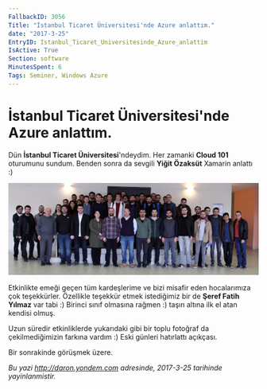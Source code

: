 ```yaml
---
FallbackID: 3056
Title: "İstanbul Ticaret Üniversitesi'nde Azure anlattım."
date: "2017-3-25"
EntryID: Istanbul_Ticaret_Universitesinde_Azure_anlattim
IsActive: True
Section: software
MinutesSpent: 6
Tags: Seminer, Windows Azure
---
```

# İstanbul Ticaret Üniversitesi'nde Azure anlattım.
Dün **İstanbul Ticaret Üniversitesi**'ndeydim. Her zamanki **Cloud 101** oturumunu sundum. Benden sonra da sevgili **Yiğit Özaksüt** Xamarin anlattı :) 

![İstanbul Ticaret Üniversitesi Azure oturumu sonrası toplu fotoğraf.](media/Istanbul_Ticaret_Universitesinde_Azure_anlattim/ticaret-uni.jpg)

Etkinlikte emeği geçen tüm kardeşlerime ve bizi misafir eden hocalarımıza çok teşekkürler. Özellikle teşekkür etmek istediğimiz bir de **Şeref Fatih Yılmaz** var tabi :) Birinci sınıf olmasına rağmen :) taşın altına ilk el atan kendisi olmuş. 

Uzun süredir etkinliklerde yukarıdaki gibi bir toplu fotoğraf da çekilmediğimizin farkına vardım :) Eski günleri hatırlattı açıkçası.

Bir sonrakinde görüşmek üzere. 

*Bu yazi http://daron.yondem.com adresinde, 2017-3-25 tarihinde yayinlanmistir.*
